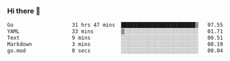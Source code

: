 ### Hi there 👋

<!--
**yeya24/yeya24** is a ✨ _special_ ✨ repository because its `README.md` (this file) appears on your GitHub profile.

Here are some ideas to get you started:

- 🔭 I’m currently working on ...
- 🌱 I’m currently learning ...
- 👯 I’m looking to collaborate on ...
- 🤔 I’m looking for help with ...
- 💬 Ask me about ...
- 📫 How to reach me: ...
- 😄 Pronouns: ...
- ⚡ Fun fact: ...
-->

<!--START_SECTION:waka-->

```txt
Go                   31 hrs 47 mins  ████████████████████████▒   97.55 %
YAML                 33 mins         ▒░░░░░░░░░░░░░░░░░░░░░░░░   01.71 %
Text                 9 mins          ░░░░░░░░░░░░░░░░░░░░░░░░░   00.51 %
Markdown             3 mins          ░░░░░░░░░░░░░░░░░░░░░░░░░   00.19 %
go.mod               0 secs          ░░░░░░░░░░░░░░░░░░░░░░░░░   00.04 %
```

<!--END_SECTION:waka-->
